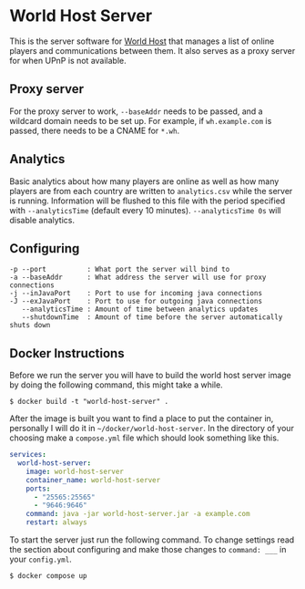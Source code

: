 # World Host Server

This is the server software for [World Host](https://github.com/Gaming32/world-host) that manages a list of online players and communications between them. It also serves as a proxy server for when UPnP is not available<!-- (see the World Host README for more information) -->.

## Proxy server

For the proxy server to work, `--baseAddr` needs to be passed, and a wildcard domain needs to be set up. For example, if `wh.example.com` is passed, there needs to be a CNAME for `*.wh`.

## Analytics

Basic analytics about how many players are online as well as how many players are from each country are written to `analytics.csv` while the server is running. Information will be flushed to this file with the period specified with `--analyticsTime` (default every 10 minutes). `--analyticsTime 0s` will disable analytics.

## Configuring
```
-p --port          : What port the server will bind to
-a --baseAddr      : What address the server will use for proxy connections
-j --inJavaPort    : Port to use for incoming java connections
-J --exJavaPort    : Port to use for outgoing java connections
   --analyticsTime : Amount of time between analytics updates
   --shutdownTime  : Amount of time before the server automatically shuts down
```

## Docker Instructions

Before we run the server you will have to build the world host server image by doing the following command, this might take a while.
```
$ docker build -t "world-host-server" .
```
After the image is built you want to find a place to put the container in, personally I will do it in `~/docker/world-host-server`. In the directory of your choosing make a `compose.yml` file which should look something like this.
```yaml
services:
  world-host-server:
    image: world-host-server
    container_name: world-host-server
    ports:
      - "25565:25565"
      - "9646:9646"
    command: java -jar world-host-server.jar -a example.com
    restart: always
```
To start the server just run the following command. To change settings read the section about configuring and make those changes to `command: ___` in your `config.yml`.
```
$ docker compose up
```
